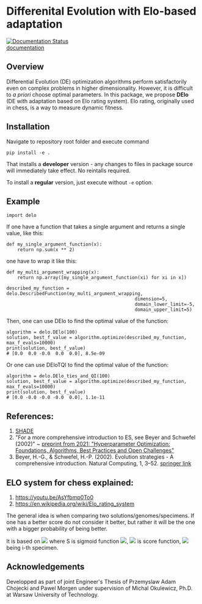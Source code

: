 # Differenital Evolution with Elo-based adaptation
[![Documentation Status](https://readthedocs.org/projects/delo/badge/?version=latest)](https://delo.readthedocs.io/en/latest/?badge=latest) <br>
[documentation](https://delo.readthedocs.io/en/latest/index.html)
## Overview
Differential Evolution (DE) optimization algorithms perform satisfactorily even on complex problems in higher dimensionality. However, it is difficult to *a priori* choose optimal parameters.
In this package, we propose **DElo** (DE with adaptation based on Elo rating system). Elo rating, originally used in chess, is a way to measure dynamic fitness.

## Installation
Navigate to repository root folder and execute command
```
pip install -e .
```
That installs a **developer** version - any changes to files in package source will immediately take effect. No reintalls required.

To install a **regular** version, just execute without `-e` option.

## Example
```
import delo
```

If one have a function that takes a single argument and returns a single value, like this:
```
def my_single_argument_function(x):
    return np.sum(x ** 2)
```
one have to wrap it like this:
```
def my_multi_argument_wrapping(x):
    return np.array([my_single_argument_function(xi) for xi in x])

described_my_function = delo.DescribedFunction(my_multi_argument_wrapping,
                                               dimension=5,
                                               domain_lower_limit=-5,
                                               domain_upper_limit=5)
```
Then, one can use DElo to find the optimal value of the function:
```
algorithm = delo.DElo(100)
solution, best_f_value = algorithm.optimize(described_my_function, max_f_evals=10000)
print(solution, best_f_value)
# [0.0  0.0 -0.0  0.0  0.0], 8.5e-09
```
Or one can use DEloTQI to find the optimal value of the function:
```
algorithm = delo.DElo_ties_and_QI(100)
solution, best_f_value = algorithm.optimize(described_my_function, max_f_evals=10000)
print(solution, best_f_value)
# [0.0 -0.0 -0.0 -0.0  0.0], 1.1e-11
```

## References:
1. [SHADE](https://citeseerx.ist.psu.edu/viewdoc/download?doi=10.1.1.306.5259&rep=rep1&type=pdf)
2. "For a more comprehensive introduction to ES, see Beyer and Schwefel (2002)" ~ [preprint from 2021: "Hyperparameter Optimization: Foundations, Algorithms, Best Practices and Open Challenges"](https://www.researchgate.net/publication/353234152_Hyperparameter_Optimization_Foundations_Algorithms_Best_Practices_and_Open_Challenges?pli=1&loginT=7g6vBIQMadxoexmLGqhqYgf_hbU7syYOMK2fVRg8NuujDPL6zUglx3nMuG4grxh27pcimvyCLP3fk9K7kqieWvrC4agyDrs5FQ&uid=UYtHAAH0ScOSPfHCn0vHrwlgRHalOpRtqDfj&cp=re442_pb_hnsg_naas_p113&ch=reg&utm_medium=email&utm_source=researchgate&utm_campaign=re442&utm_term=re442_pb_hnsg_naas&utm_content=re442_pb_hnsg_naas_p113)
3. Beyer, H.-G., & Schwefel, H.-P. (2002). Evolution strategies - A comprehensive introduction. Natural Computing, 1, 3–52.
[springer link](https://link.springer.com/article/10.1023/A:1015059928466)

## ELO system for chess explained:
1. https://youtu.be/AsYfbmp0To0
2. https://en.wikipedia.org/wiki/Elo_rating_system

The general idea is when comparing two solutions/genomes/specimens. If one has a better score do not consider it better, but rather it will be the one with a bigger probability of being better.

It is based on <img src="https://render.githubusercontent.com/render/math?math=S(f(x_1)-f(x_2))"> where S is sigmoid function <img src="https://render.githubusercontent.com/render/math?math=S(y) = \frac{1}{1 %2B e^{-y}}">, <img src="https://render.githubusercontent.com/render/math?math=f"> is score function, <img src="https://render.githubusercontent.com/render/math?math=x_i"> being i-th specimen.

## Acknowledgements
Developped as part of joint Engineer's Thesis of Przemyslaw Adam Chojecki and Pawel Morgen under supervision of Michal Okulewicz, Ph.D. at Warsaw University of Technology.
